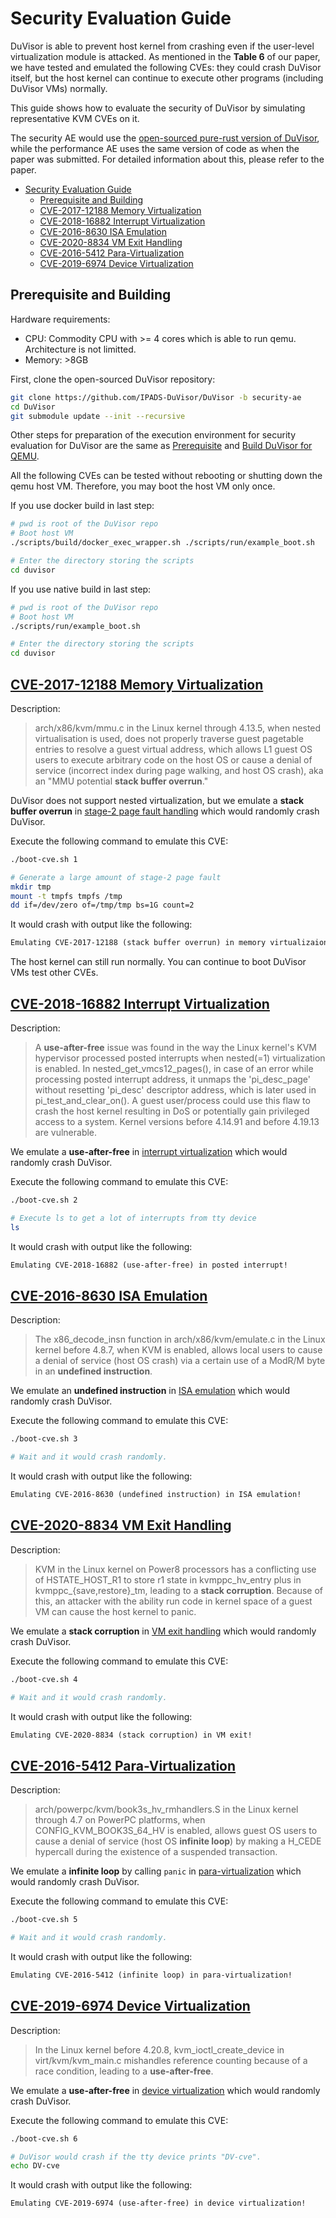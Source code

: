 # Security Evaluation Guide

DuVisor is able to prevent host kernel from crashing even if the user-level virtualization module is attacked.
As mentioned in the **Table 6** of our paper, we have tested and emulated the following CVEs: they could crash DuVisor itself, but the host kernel can continue to execute other programs (including DuVisor VMs) normally.

This guide shows how to evaluate the security of DuVisor by simulating representative KVM CVEs on it.

The security AE would use the [open-sourced pure-rust version of DuVisor](https://github.com/IPADS-DuVisor/DuVisor/tree/security-ae), while the performance AE uses the same version of code as when the paper was submitted. For detailed information about this, please refer to the paper.

<!--ts-->
* [Security Evaluation Guide](#security-evaluation-guide)
   * [Prerequisite and Building](#prerequisite-and-building)
   * [<a href="https://nvd.nist.gov/vuln/detail/CVE-2017-12188" rel="nofollow">CVE-2017-12188 Memory Virtualization</a>](#cve-2017-12188-memory-virtualization)
   * [<a href="https://nvd.nist.gov/vuln/detail/CVE-2018-16882" rel="nofollow">CVE-2018-16882 Interrupt Virtualization</a>](#cve-2018-16882-interrupt-virtualization)
   * [<a href="https://nvd.nist.gov/vuln/detail/CVE-2016-8630" rel="nofollow">CVE-2016-8630 ISA Emulation</a>](#cve-2016-8630-isa-emulation)
   * [<a href="https://nvd.nist.gov/vuln/detail/CVE-2020-8834" rel="nofollow">CVE-2020-8834 VM Exit Handling</a>](#cve-2020-8834-vm-exit-handling)
   * [<a href="https://nvd.nist.gov/vuln/detail/CVE-2016-5412" rel="nofollow">CVE-2016-5412 Para-Virtualization</a>](#cve-2016-5412-para-virtualization)
   * [<a href="https://nvd.nist.gov/vuln/detail/CVE-2019-6974" rel="nofollow">CVE-2019-6974 Device Virtualization</a>](#cve-2019-6974-device-virtualization)
<!--te-->

## Prerequisite and Building

Hardware requirements:

* CPU: Commodity CPU with >= 4 cores which is able to run qemu. Architecture is not limitted.
* Memory: >8GB

First, clone the open-sourced DuVisor repository:

```bash
git clone https://github.com/IPADS-DuVisor/DuVisor -b security-ae
cd DuVisor
git submodule update --init --recursive
```

Other steps for preparation of the execution environment for security evaluation for DuVisor are the same as [Prerequisite](https://github.com/IPADS-DuVisor/DuVisor/tree/security-ae#prerequisite) and [Build DuVisor for QEMU](https://github.com/IPADS-DuVisor/DuVisor/tree/security-ae#build-duvisor-for-qemu).

All the following CVEs can be tested without rebooting or shutting down the qemu host VM. Therefore, you may boot the host VM only once.

If you use docker build in last step:

```bash
# pwd is root of the DuVisor repo
# Boot host VM
./scripts/build/docker_exec_wrapper.sh ./scripts/run/example_boot.sh

# Enter the directory storing the scripts
cd duvisor
```

If you use native build in last step:

```bash
# pwd is root of the DuVisor repo
# Boot host VM
./scripts/run/example_boot.sh

# Enter the directory storing the scripts
cd duvisor
```

## [CVE-2017-12188 Memory Virtualization](https://nvd.nist.gov/vuln/detail/CVE-2017-12188)

Description:

> arch/x86/kvm/mmu.c in the Linux kernel through 4.13.5, when nested virtualisation is used, does not properly traverse guest pagetable entries to resolve a guest virtual address, which allows L1 guest OS users to execute arbitrary code on the host OS or cause a denial of service (incorrect index during page walking, and host OS crash), aka an "MMU potential **stack buffer overrun**."

DuVisor does not support nested virtualization, but we emulate a **stack buffer overrun** in [stage-2 page fault handling](https://github.com/IPADS-DuVisor/DuVisor/blob/security-ae/src/duvisor/src/vcpu/virtualcpu.rs#L612) which would randomly crash DuVisor.

Execute the following command to emulate this CVE:
```bash
./boot-cve.sh 1

# Generate a large amount of stage-2 page fault
mkdir tmp
mount -t tmpfs tmpfs /tmp
dd if=/dev/zero of=/tmp/tmp bs=1G count=2
```

It would crash with output like the following:
```txt
Emulating CVE-2017-12188 (stack buffer overrun) in memory virtualizaion!
```

The host kernel can still run normally. You can continue to boot DuVisor VMs test other CVEs.

## [CVE-2018-16882 Interrupt Virtualization](https://nvd.nist.gov/vuln/detail/CVE-2018-16882)

Description:

> A **use-after-free** issue was found in the way the Linux kernel's KVM hypervisor processed posted interrupts when nested(=1) virtualization is enabled. In nested_get_vmcs12_pages(), in case of an error while processing posted interrupt address, it unmaps the 'pi_desc_page' without resetting 'pi_desc' descriptor address, which is later used in pi_test_and_clear_on(). A guest user/process could use this flaw to crash the host kernel resulting in DoS or potentially gain privileged access to a system. Kernel versions before 4.14.91 and before 4.19.13 are vulnerable.

We emulate a **use-after-free** in [interrupt virtualization](https://github.com/IPADS-DuVisor/DuVisor/blob/security-ae/src/duvisor/src/devices/vplic.rs#L71) which would randomly crash DuVisor.

Execute the following command to emulate this CVE:
```bash
./boot-cve.sh 2

# Execute ls to get a lot of interrupts from tty device
ls
```

It would crash with output like the following:

```txt
Emulating CVE-2018-16882 (use-after-free) in posted interrupt!
```

## [CVE-2016-8630 ISA Emulation](https://nvd.nist.gov/vuln/detail/CVE-2016-8630)

Description:

> The x86_decode_insn function in arch/x86/kvm/emulate.c in the Linux kernel before 4.8.7, when KVM is enabled, allows local users to cause a denial of service (host OS crash) via a certain use of a ModR/M byte in an **undefined instruction**.

We emulate an **undefined instruction** in [ISA emulation](https://github.com/IPADS-DuVisor/DuVisor/blob/security-ae/src/duvisor/src/vcpu/virtualcpu.rs#L223) which would randomly crash DuVisor.

Execute the following command to emulate this CVE:
```bash
./boot-cve.sh 3

# Wait and it would crash randomly.
```

It would crash with output like the following:

```txt
Emulating CVE-2016-8630 (undefined instruction) in ISA emulation!
```

## [CVE-2020-8834 VM Exit Handling](https://nvd.nist.gov/vuln/detail/CVE-2020-8834)

Description:

> KVM in the Linux kernel on Power8 processors has a conflicting use of HSTATE_HOST_R1 to store r1 state in kvmppc_hv_entry plus in kvmppc_{save,restore}_tm, leading to a **stack corruption**. Because of this, an attacker with the ability run code in kernel space of a guest VM can cause the host kernel to panic.

We emulate a **stack corruption** in [VM exit handling](https://github.com/IPADS-DuVisor/DuVisor/blob/security-ae/src/duvisor/src/vcpu/virtualcpu.rs#L757) which would randomly crash DuVisor.

Execute the following command to emulate this CVE:
```bash
./boot-cve.sh 4

# Wait and it would crash randomly.
```

It would crash with output like the following:

```txt
Emulating CVE-2020-8834 (stack corruption) in VM exit!
```

## [CVE-2016-5412 Para-Virtualization](https://nvd.nist.gov/vuln/detail/CVE-2016-5412)

Description:

> arch/powerpc/kvm/book3s_hv_rmhandlers.S in the Linux kernel through 4.7 on PowerPC platforms, when CONFIG_KVM_BOOK3S_64_HV is enabled, allows guest OS users to cause a denial of service (host OS **infinite loop**) by making a H_CEDE hypercall during the existence of a suspended transaction.

We emulate a **infinite loop** by calling `panic` in [para-virtualization](https://github.com/IPADS-DuVisor/DuVisor/blob/security-ae/src/duvisor/src/plat/opensbi/emulation.rs#L158) which would randomly crash DuVisor.

Execute the following command to emulate this CVE:
```bash
./boot-cve.sh 5

# Wait and it would crash randomly.
```

It would crash with output like the following:

```txt
Emulating CVE-2016-5412 (infinite loop) in para-virtualization!
```

## [CVE-2019-6974 Device Virtualization](https://nvd.nist.gov/vuln/detail/CVE-2019-6974)

Description:

> In the Linux kernel before 4.20.8, kvm_ioctl_create_device in virt/kvm/kvm_main.c mishandles reference counting because of a race condition, leading to a **use-after-free**.

We emulate a **use-after-free** in [device virtualization](https://github.com/IPADS-DuVisor/DuVisor/blob/security-ae/src/devices/src/serial.rs#L199) which would randomly crash DuVisor.

Execute the following command to emulate this CVE:
```bash
./boot-cve.sh 6

# DuVisor would crash if the tty device prints "DV-cve".
echo DV-cve
```

It would crash with output like the following:

```txt
Emulating CVE-2019-6974 (use-after-free) in device virtualization!
```
